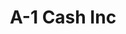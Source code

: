 ---
title: A-1 Cash Inc
slug: a-1-cash-inc
updated-on: '2024-05-30T13:44:31.749Z'
created-on: '2024-05-30T13:41:46.671Z'
published-on: '2024-05-30T13:54:32.469Z'
f_city-state-2:
- cms/city/brookhaven-ms.md
- cms/city/mccomb-ms.md
- cms/city/hattiesburg-ms.md
- cms/city/columbia-ms.md
f_locations:
- cms/payday-loan/a-1-cash-inc-530.md
- cms/payday-loan/a-1-cash-inc-531.md
- cms/payday-loan/a-1-cash-inc-532.md
- cms/payday-loan/a-1-cash-inc-533.md
f_states:
- cms/state/mississippi.md
layout: '[company].html'
tags: company
---